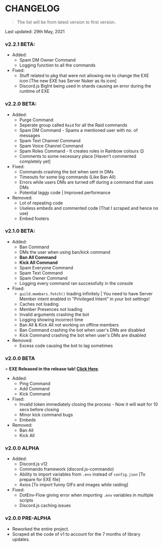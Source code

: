 # CHANGELOG

> The list will be from latest version to first version.

Last updated: 29th May, 2021

### v2.2.1 BETA:
- Added:
  - Spam DM Owner Command
  - Logging function to all the commands
- Fixed:
  - Stuff related to pkg that were not allowing me to change the EXE icon [The new EXE has Server Nuker as its icon]
  - Discord.js BigInt being used in shards causing an error during the runtime of EXE

### v2.2.0 BETA:
- Added:
  - Purge Command
  - Seperate group called `Raid` for all the Raid commands
  - Spam DM Command - Spams a mentioned user with <count> no. of messages
  - Spam Text Channel Command
  - Spam Voice Channel Command
  - Spam Roles Command - It creates roles in Rainbow colours 😉
  - Comments to some necessary place [Haven't commented completely yet]
- Fixed:
  - Commands crashing the bot when sent in DMs
  - Timeouts for some big commands (Like Ban All)
  - Errors while users DMs are turned off during a command that uses DMs
  - Potential laggy code | Improved performance
- Removed:
  - Lot of repeating code
  - Useless embeds and commented code (That I scraped and hence no use)
  - Embed footers

### v2.1.0 BETA:
- Added:
  - Ban Command
  - DMs the user when using ban/kick command
  - **Ban All Command**
  - **Kick All Command**
  - Spam Everyone Command
  - Spam Text Command
  - Spam Owner Command
  - Logging every command ran successfully in the console
- Fixed:
  - `guild.members.fetch()` loading infinitely | You need to have Server Member intent enabled in "Privileged Intent" in your bot settings!
  - Caches not loading
  - Member Presences not loading
  - Invalid arguments crashing the bot
  - Logging showing incorrect time
  - Ban All & Kick All not working on offline members
  - Ban Command crashing the bot when user's DMs are disabled
  - Kick Command crashing the bot when user's DMs are disabled
- Removed:
  - Excess code causing the bot to lag sometimes

### v2.0.0 BETA

\> **EXE Released in the release tab! [Click Here](https://github.com/TechVevo/Server-Nuker/releases/)**.

- Added:
  - Ping Command
  - Add Command
  - Kick Command
- Fixed:
  - Invalid token immediately closing the process - Now it will wait for 10 secs before closing
  - Minor kick command bugs
  - Embeds
- Removed:
  - Ban All
  - Kick All

### v2.0.0 ALPHA
- Added:
  - Discord.js v12
  - Commando framework (discord.js-commando)
  - Ability to import variables from `.env` instead of `config.json` [To prepare for EXE file]
  - Axios [To import funny GIFs and images while raiding]
- Fixed:
  - DotEnv-Flow giving error when importing `.env` variables in multiple scripts
  - Discord.js caching issues

### v2.0.0 PRE-ALPHA
- Reworked the entire project.
- Scraped all the code of v1 to account for the 7 months of library updates.
